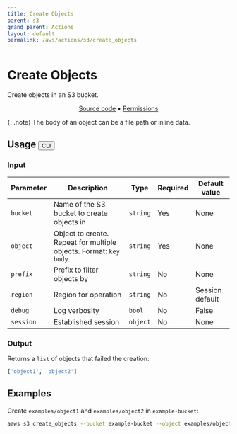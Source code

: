 ```yaml
---
title: Create Objects
parent: s3
grand_parent: Actions
layout: default
permalink: /aws/actions/s3/create_objects
---
```


# Create Objects

Create objects in an S3 bucket.

<p align="center">
   <a href="https://github.com/avtomat-hub/avtomat-aws/tree/main/avtomat_aws/s3/create_objects.py">Source code</a> •
   <a href="/aws/permissions/s3/create_objects">Permissions</a>
</p>

{: .note}
The body of an object can be a file path or inline data.

## Usage <button id="toggleButton" class="btn fs-3" onclick="toggleTables()">CLI</button>

<div markdown="1" id="cli" style="display: block;">

### Input

| Parameter | Description                                                       | Type     | Required | Default value   |
|-----------|-------------------------------------------------------------------|----------|----------|-----------------|
| `bucket`  | Name of the S3 bucket to create objects in                        | `string` | Yes      | None            |
| `object`  | Object to create. Repeat for multiple objects. Format: `key body` | `string` | Yes      | None            |
| `prefix`  | Prefix to filter objects by                                       | `string` | No       | None            |
| `region`  | Region for operation                                              | `string` | No       | Session default |
| `debug`   | Log verbosity                                                     | `bool`   | No       | False           |
| `session` | Established session                                               | `object` | No       | None            |

### Output

Returns a `list` of objects that failed the creation:

```python
['object1', 'object2']
```

## Examples

Create `examples/object1` and `examples/object2` in `example-bucket`:

```bash
aaws s3 create_objects --bucket example-bucket --object examples/object1 /path/to/file --object examples/object2 "inline data"
```

</div>

<div markdown="1" id="prog" style="display: none;">

### Input

| Parameter | Description                                                      | Type         | Required | Default value   |
|-----------|------------------------------------------------------------------|--------------|----------|-----------------|
| `bucket`  | Name of the S3 bucket to create objects in                       | `string`     | Yes      | None            |
| `objects` | Objects to create. Format: `[{"Key":"example", "Body": "data"}]` | `list(dict)` | Yes      | None            |
| `prefix`  | Prefix to filter objects by                                      | `string`     | No       | None            |
| `region`  | Region for operation                                             | `string`     | No       | Session default |
| `debug`   | Log verbosity                                                    | `bool`       | No       | False           |
| `session` | Established session                                              | `object`     | No       | None            |

### Output

Returns a `list` of objects that failed the creation:

```python
['object1', 'object2']
```

## Examples

Create `examples/object1` and `examples/object2` in `example-bucket`:

```python
from avtomat_aws import s3

response = s3.create_objects(bucket='example-bucket',
                             objects=[{"Key": "examples/object1", "Body": "/path/to/file"},
                                      {"Key": "examples/object2", "Body": "inline data"}])
```

</div>

<script>
  function toggleTables() {
    var cli = document.getElementById("cli");
    var prog = document.getElementById("prog");
    var toggleButton = document.getElementById("toggleButton");
    if (cli.style.display === "none") {
      cli.style.display = "block";
      prog.style.display = "none";
      toggleButton.innerHTML = "CLI";
    } else {
      cli.style.display = "none";
      prog.style.display = "block";
      toggleButton.innerHTML = "Programmatic";
    } 
  }
</script>
